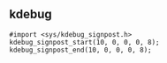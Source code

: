 <!-- 
title: oc统计方法调用次数
from: work
create: 2019-07-03
tags: work,tech
-->

## kdebug

```
#import <sys/kdebug_signpost.h>
kdebug_signpost_start(10, 0, 0, 0, 8);
kdebug_signpost_end(10, 0, 0, 0, 8);
```
